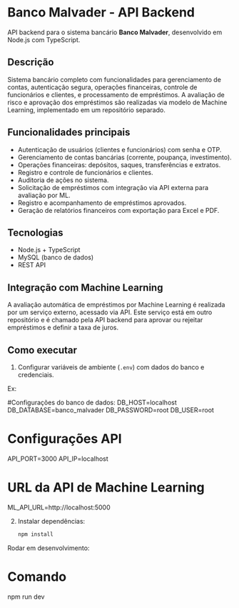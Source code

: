 # Banco Malvader - API Backend

API backend para o sistema bancário **Banco Malvader**, desenvolvido em Node.js com TypeScript. 

## Descrição

Sistema bancário completo com funcionalidades para gerenciamento de contas, autenticação segura, operações financeiras, controle de funcionários e clientes, e processamento de empréstimos. A avaliação de risco e aprovação dos empréstimos são realizadas via modelo de Machine Learning, implementado em um repositório separado.

## Funcionalidades principais

- Autenticação de usuários (clientes e funcionários) com senha e OTP.
- Gerenciamento de contas bancárias (corrente, poupança, investimento).
- Operações financeiras: depósitos, saques, transferências e extratos.
- Registro e controle de funcionários e clientes.
- Auditoria de ações no sistema.
- Solicitação de empréstimos com integração via API externa para avaliação por ML.
- Registro e acompanhamento de empréstimos aprovados.
- Geração de relatórios financeiros com exportação para Excel e PDF.

## Tecnologias

- Node.js + TypeScript
- MySQL (banco de dados)
- REST API


## Integração com Machine Learning

A avaliação automática de empréstimos por Machine Learning é realizada por um serviço externo, acessado via API. Este serviço está em outro repositório e é chamado pela API backend para aprovar ou rejeitar empréstimos e definir a taxa de juros.

## Como executar

1. Configurar variáveis de ambiente (`.env`) com dados do banco e credenciais.

Ex: 

#Configurações do banco de dados:
DB_HOST=localhost
DB_DATABASE=banco_malvader
DB_PASSWORD=root
DB_USER=root

# Configurações API
API_PORT=3000
API_IP=localhost
# URL da API de Machine Learning
ML_API_URL=http://localhost:5000


2. Instalar dependências:
   ```bash
   npm install


Rodar em desenvolvimento:

# Comando
npm run dev
